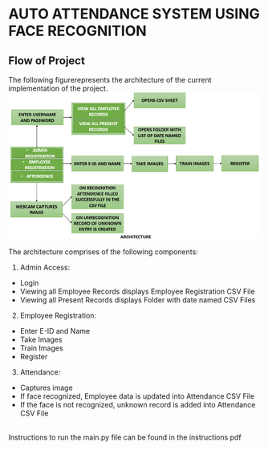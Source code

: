 # AUTO ATTENDANCE SYSTEM USING FACE RECOGNITION
## Flow of Project
The following figurerepresents the architecture of the current implementation of the project.
<br>
![ARCHITECTURE](https://github.com/Sonali2824/MINI-PROJECTS/blob/master/FACE%20RECOGNITION/ARCHITECTURE.png?raw=true)
<br>
 
The architecture comprises of the following components:
1.	Admin Access:
 * Login
 * Viewing all Employee Records displays Employee Registration CSV File
 * Viewing all Present Records displays Folder with date named CSV Files
2.	Employee Registration:
 * Enter E-ID and Name
 * Take Images
 * Train Images
 * Register
3.	Attendance:
 * Captures image
 * If face recognized, Employee data is updated into Attendance CSV File
 * If the face is not recognized, unknown record is added into Attendance CSV File
 <br>
 Instructions to run the main.py file can be found in the instructions pdf
 

